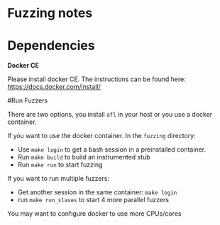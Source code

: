 # Fuzzing notes

# Dependencies

**Docker CE**

Please install docker CE. The instructions can be found here: https://docs.docker.com/install/

#Run Fuzzers

There are two options, you install `afl` in your host or you use a docker container.

If you want to use the docker container. In the `fuzzing` directory:

  - Use `make login` to get a bash session in a preinstalled container.
  - Run `make build` to build an instrumented stub
  - Run `make run` to start fuzzing

If you want to run multiple fuzzers:

  - Get another session in the same container: `make login`
  - run `make run_slaves` to start 4 more parallel fuzzers

You may want to configure docker to use more CPUs/cores
